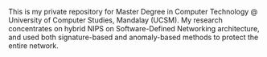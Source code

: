This is my private repository for Master Degree in Computer Technology @ University of Computer Studies, Mandalay (UCSM).
My research concentrates on hybrid NIPS on Software-Defined Networking architecture, and used both signature-based and anomaly-based methods to protect the entire network.
 
 
